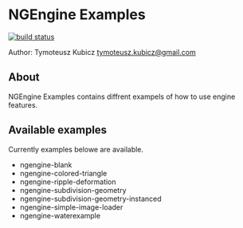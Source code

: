 # **NGEngine Examples**

[![build status](https://gitlab.com/ci/projects/85769/status.png?ref=master)](https://gitlab.com/ci/projects/85769?ref=master)

Author: Tymoteusz Kubicz <tymoteusz.kubicz@gmail.com>

## About
NGEngine Examples contains diffrent exampels of how to use engine features.

## Available examples
Currently examples belowe are available.

* ngengine-blank
* ngengine-colored-triangle
* ngengine-ripple-deformation
* ngengine-subdivision-geometry
* ngengine-subdivision-geometry-instanced
* ngengine-simple-image-loader
* ngengine-waterexample
